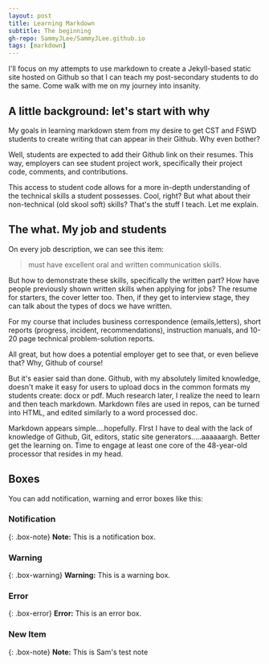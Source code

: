 ```yaml
---
layout: post
title: Learning Markdown
subtitle: The beginning
gh-repo: SammyJLee/SammyJLee.github.io
tags: [markdown]
---
```


I'll focus on my attempts to use markdown to create a Jekyll-based static site hosted on Github so that I can teach my post-secondary students to do the same. Come walk with me on my journey into insanity.

## A little background: let's start with why

My goals in learning markdown stem from my desire to get CST and FSWD students to create writing that can appear in their Github. Why even bother? 

Well, students are expected to add their Github link on their resumes. This way, employers can see student project work, specifically their project code, comments, and contributions. 

This access to student code allows for a more in-depth understanding of the technical skills a student possesses. Cool, right? But what about their non-technical (old skool soft) skills? That's the stuff I teach. Let me explain. 

## The what. My job and students

On every job description, we can see this item:
> must have excellent oral and written communication skills. 

But how to demonstrate these skills, specifically the written part? How have people previously shown written skills when applying for jobs? The resume for starters, the cover letter too. Then, if they get to interview stage, they can talk about the types of docs we have written. 

For my course that includes business correspondence (emails,letters), short reports (progress, incident, recommendations), instruction manuals, and 10-20 page technical problem-solution reports. 

All great, but how does a potential employer get to see that, or even believe that? Why, Github of course! 

But it's easier said than done. Github, with my absolutely limited knowledge, doesn't make it easy for users to upload docs in the common formats my students create: docx or pdf. Much research later, I realize the need to learn and then teach markdown. Markdown files are used in repos, can be turned into HTML, and edited similarly to a word processed doc.

Markdown appears simple....hopefully. FIrst I have to deal with the lack of knowledge of Github, Git, editors, static site generators.....aaaaaargh. Better get the learning on. Time to engage at least one core of the 48-year-old processor that resides in my head. 

## Boxes
You can add notification, warning and error boxes like this:

### Notification

{: .box-note}
**Note:** This is a notification box.

### Warning

{: .box-warning}
**Warning:** This is a warning box.

### Error

{: .box-error}
**Error:** This is an error box.


### New Item

{: .box-note}
**Note:** This is Sam's test note


